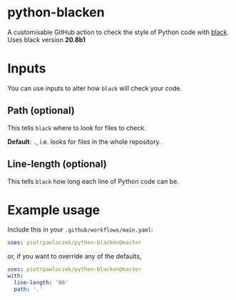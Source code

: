 # python-blacken

A customisable GitHub action to check the style of Python code with [black](https://github.com/psf/black).
Uses black version **20.8b1**

# Inputs
You can use inputs to alter how `black` will check your code.

## Path (optional)
This tells `black` where to look for files to check.

**Default**: `.`, i.e. looks for files in the whole repository.

## Line-length (optional)
This tells `black` how long each line of Python code can be.

# Example usage
Include this in your `.github/workflows/main.yaml`:

```yaml
uses: piotrpawlaczek/python-blacken@master
```
or, if you want to override any of the defaults,

```yaml
uses: piotrpawlaczek/python-blacken@master
with:
  line-length: '88'
  path: '.'
```
